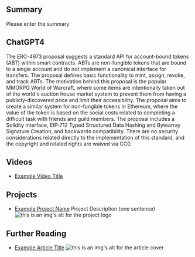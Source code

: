 ## Summary

Please enter the summary

## ChatGPT4

The ERC-4973 proposal suggests a standard API for account-bound tokens (ABT) within smart contracts. ABTs are non-fungible tokens that are bound to a single account and do not implement a canonical interface for transfers. The proposal defines basic functionality to mint, assign, revoke, and track ABTs. The motivation behind this proposal is the popular MMORPG World of Warcraft, where some items are intentionally taken out of the world's auction house market system to prevent them from having a publicly-discovered price and limit their accessibility. The proposal aims to create a similar system for non-fungible tokens in Ethereum, where the value of the token is based on the social costs related to completing a difficult task with friends and guild members. The proposal includes a Solidity interface, EIP-712 Typed Structured Data Hashing and Bytearray Signature Creation, and backwards compatibility. There are no security considerations related directly to the implementation of this standard, and the copyright and related rights are waived via CC0.

## Videos

- [Example Video Title](https://www.youtube.com/watch?v=TDGq4aeevgY)

## Projects

- [Example Project Name](https://xxxx.xxx/xxxxx) Project Description (one sentence) ![this is an img's alt for the project logo](https://xxxx.xxx/project-logo.xxx)

## Further Reading

- [Example Article Title](https://xxxx.xxx/xxxxx) ![this is an img's alt for the article cover](https://xxxx.xxx/article-cover.xxx)
